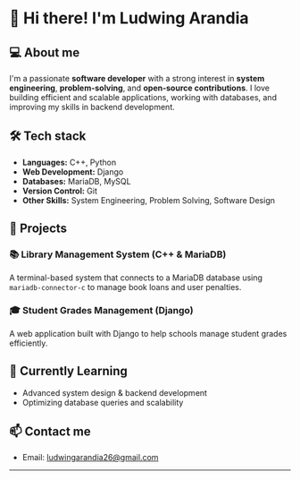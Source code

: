# 👋 Hi there! I'm Ludwing Arandia

## 💻 About me
I'm a passionate **software developer** with a strong interest in **system engineering**, **problem-solving**, and **open-source contributions**. I love building efficient and scalable applications, working with databases, and improving my skills in backend development.

## 🛠️ Tech stack
- **Languages:** C++, Python  
- **Web Development:** Django  
- **Databases:** MariaDB, MySQL  
- **Version Control:** Git  
- **Other Skills:** System Engineering, Problem Solving, Software Design  

## 🚀 Projects
### 📚 Library Management System (C++ & MariaDB)
A terminal-based system that connects to a MariaDB database using `mariadb-connector-c` to manage book loans and user penalties.  

### 🎓 Student Grades Management (Django)
A web application built with Django to help schools manage student grades efficiently.

## 🌱 Currently Learning
- Advanced system design & backend development  
- Optimizing database queries and scalability

## 📫 Contact me
- Email: ludwingarandia26@gmail.com  

---
